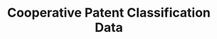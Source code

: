 ---
bigquery: https://console.cloud.google.com/bigquery?p=patents-public-data&d=cpc&page=dataset
citation: '“Cooperative Patent Classification” by the EPO and USPTO, for public use. '
contributors: EPO, USPTO
cost: None
description: Cooperative Patent Classification Data contains the scheme and definitions
  of the Cooperative Patent Classification system for classifying patent documents.
  The CPC is the result of a partnership between the EPO and the USPTO in their joint
  effort to develop a common, internationally compatible classification system for
  technical documents, in particular patent publications, which will be used by both
  offices in the patent granting process
documentation: https://www.cooperativepatentclassification.org/cpcSchemeAndDefinitions
last_edit: Mon, 04 Apr 2022 19:07:06 GMT
location: https://www.cooperativepatentclassification.org/index
maintained_by: USPTO, EPO
schema_fields: '[''not_allocatable'', ''additional_only'', ''dateRevised'', ''parents'',
  ''title_part'', ''child_groups'', ''breakdownCode'', ''synonyms'', ''date_revised'',
  ''symbol'', ''limiting_references'', ''children'', ''breakdown_code'', ''level'',
  ''limitingReferences'', ''ipcConcordant'', ''sizeCache'', ''applicationReferences'',
  ''informative_references'', ''ipc_concordant'', ''definition'', ''titleFull'', ''childGroups'',
  ''notAllocatable'', ''titlePart'', ''status'', ''residual_references'', ''title_full'',
  ''glossary'', ''residualReferences'', ''informativeReferences'', ''application_references'']'
shortname: cooperative_patent_classification
tags:
- patents
- science
title: Cooperative Patent Classification Data
uuid: 984374a7-16e9-4b35-9445-458daceb01bf
---